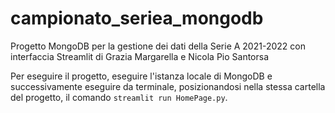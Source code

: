 # campionato_seriea_mongodb
Progetto MongoDB per la gestione dei dati della Serie A 2021-2022 con interfaccia Streamlit di Grazia Margarella e Nicola Pio Santorsa

Per eseguire il progetto, eseguire l'istanza locale di MongoDB e successivamente eseguire da terminale, posizionandosi nella stessa cartella del progetto, il comando `streamlit run HomePage.py`. 